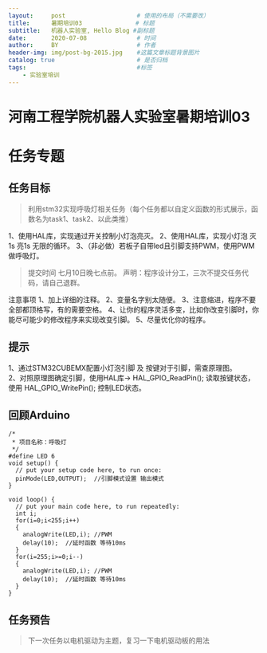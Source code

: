 ```yaml
---
layout:     post                    # 使用的布局（不需要改）
title:      暑期培训03               # 标题 
subtitle:   机器人实验室, Hello Blog #副标题
date:       2020-07-08              # 时间
author:     BY                      # 作者
header-img: img/post-bg-2015.jpg    #这篇文章标题背景图片
catalog: true                       # 是否归档
tags:                               #标签
    - 实验室培训
---
```


# 河南工程学院机器人实验室暑期培训03
# 任务专题

## 任务目标
> 利用stm32实现呼吸灯相关任务（每个任务都以自定义函数的形式展示，函数名为task1、task2、以此类推）

1、使用HAL库，实现通过开关控制小灯泡亮灭。
2、使用HAL库，实现小灯泡 灭1s 亮1s 无限的循环。
3、（非必做）若板子自带led且引脚支持PWM，使用PWM做呼吸灯。

> 提交时间
   七月10日晚七点前。
   声明：程序设计分工，三次不提交任务代码，请自己退群。

注意事项
1、加上详细的注释。
2、变量名字别太随便。
3、注意缩进，程序不要全部都顶格写，有的需要空格。
4、让你的程序灵活多变，比如你改变引脚时，你能尽可能少的修改程序来实现改变引脚。
5、尽量优化你的程序。

## 提示
 1、通过STM32CUBEMX配置小灯泡引脚  及 按键对于引脚，需查原理图。   
 2、对照原理图确定引脚，使用HAL库-> HAL_GPIO_ReadPin(); 读取按键状态，使用 HAL_GPIO_WritePin(); 控制LED状态。
 
## 回顾Arduino
```
/*
 * 项目名称：呼吸灯
 */
#define LED 6
void setup() {
  // put your setup code here, to run once:
  pinMode(LED,OUTPUT);  //引脚模式设置 输出模式
}

void loop() {
  // put your main code here, to run repeatedly:
  int i;
  for(i=0;i<255;i++)
  {
    analogWrite(LED,i); //PWM
    delay(10);  //延时函数 等待10ms
  }
  for(i=255;i>=0;i--)
  {
    analogWrite(LED,i); //PWM
    delay(10);  //延时函数 等待10ms
  }  
}
```

## 任务预告
>下一次任务以电机驱动为主题，复习一下电机驱动板的用法
